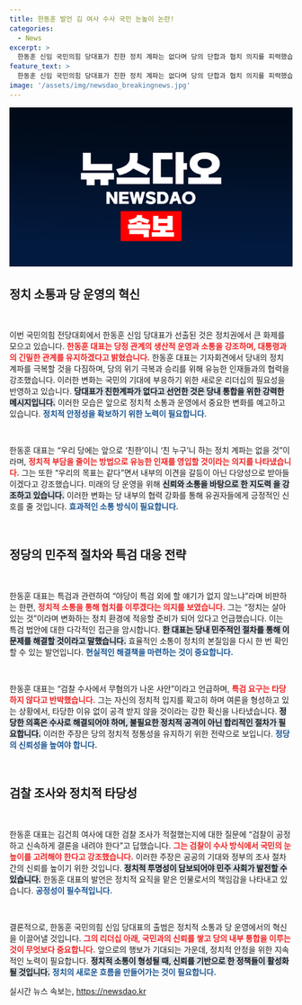 ```yaml
---
title: 한동훈 발언 김 여사 수사 국민 눈높이 논란!
categories:
  - News
excerpt: >
  한동훈 신임 국민의힘 당대표가 친한 정치 계파는 없다며 당의 단합과 협치 의지를 피력했습니다. 대통령과의 소통을 강조하며, 검찰 조사에 대한 의견도 밝혔습니다. 정치적 변화를 예고하는 그의 행보가 주목받고 있습니다.
feature_text: >
  한동훈 신임 국민의힘 당대표가 친한 정치 계파는 없다며 당의 단합과 협치 의지를 피력했습니다. 대통령과의 소통을 강조하며, 검찰 조사에 대한 의견도 밝혔습니다. 정치적 변화를 예고하는 그의 행보가 주목받고 있습니다.
image: '/assets/img/newsdao_breakingnews.jpg'
---
```


<p><img src="/assets/img/newsdao_breakingnews.jpg" alt="ontimetimes 속보" /></p>

<h2 data-ke-size="size26">정치 소통과 당 운영의 혁신</h2>

<p data-ke-size="size16">&nbsp;</p>

<p>이번 국민의힘 전당대회에서 한동훈 신임 당대표가 선출된 것은 정치권에서 큰 화제를 모으고 있습니다. <b><span style="color: #ee2323;">한동훈 대표는 당정 관계의 생산적 운영과 소통을 강조하며, 대통령과의 긴밀한 관계를 유지하겠다고 밝혔습니다.</span></b> 한동훈 대표는 기자회견에서 당내의 정치 계파를 극복할 것을 다짐하며, 당의 위기 극복과 승리를 위해 유능한 인재들과의 협력을 강조했습니다. 이러한 변화는 국민의 기대에 부응하기 위한 새로운 리더십의 필요성을 반영하고 있습니다. <b><span style="background-color: #21538527;">당대표가 친한계파가 없다고 선언한 것은 당내 통합을 위한 강력한 메시지입니다.</span></b> 이러한 모습은 앞으로 정치적 소통과 운영에서 중요한 변화를 예고하고 있습니다. <b><span style="color: #1a5490;">정치적 안정성을 확보하기 위한 노력이 필요합니다.</span></b></p>

<p data-ke-size="size16">&nbsp;</p>

<p>한동훈 대표는 “우리 당에는 앞으로 ‘친한’이니 ‘친 누구’니 하는 정치 계파는 없을 것”이라며, <b><span style="color: #ee2323;">정치적 부담을 줄이는 방법으로 유능한 인재를 영입할 것이라는 의지를 나타냈습니다.</span></b> 그는 또한 “우리의 목표는 같다”면서 내부의 이견을 갈등이 아닌 다양성으로 받아들이겠다고 강조했습니다. 미래의 당 운영을 위해 <b><span style="background-color: #21538527;">신뢰와 소통을 바탕으로 한 지도력 을 강조하고 있습니다.</span></b> 이러한 변화는 당 내부의 협력 강화를 통해 유권자들에게 긍정적인 신호를 줄 것입니다. <b><span style="color: #1a5490;">효과적인 소통 방식이 필요합니다.</span></b></p>

<p data-ke-size="size16">&nbsp;</p>

<h2 data-ke-size="size26">정당의 민주적 절차와 특검 대응 전략</h2>

<p data-ke-size="size16">&nbsp;</p>

<p>한동훈 대표는 특검과 관련하여 “야당이 특검 외에 할 얘기가 없지 않느냐”라며 비판하는 한편, <b><span style="color: #ee2323;">정치적 소통을 통해 협치를 이루겠다는 의지를 보였습니다.</span></b> 그는 “정치는 살아 있는 것”이라며 변화하는 정치 환경에 적응할 준비가 되어 있다고 언급했습니다. 이는 특검 법안에 대한 다각적인 접근을 암시합니다. <b><span style="background-color: #21538527;">한 대표는 당내 민주적인 절차를 통해 이 문제를 해결할 것이라고 말했습니다.</span></b> 효율적인 소통이 정치의 본질임을 다시 한 번 확인할 수 있는 발언입니다. <b><span style="color: #1a5490;">현실적인 해결책을 마련하는 것이 중요합니다.</span></b></p>

<p data-ke-size="size16">&nbsp;</p>

<p>한동훈 대표는 “검찰 수사에서 무혐의가 나온 사안”이라고 언급하며, <b><span style="color: #ee2323;">특검 요구는 타당하지 않다고 반박했습니다.</span></b> 그는 자신의 정치적 입지를 확고히 하며 여론을 형성하고 있는 상황에서, 타당한 이유 없이 공격 받지 않을 것이라는 강한 확신을 나타냈습니다. <b><span style="background-color: #21538527;">정당한 의혹은 수사로 해결되어야 하며, 불필요한 정치적 공격이 아닌 합리적인 절차가 필요합니다.</span></b> 이러한 주장은 당의 정치적 정통성을 유지하기 위한 전략으로 보입니다. <b><span style="color: #1a5490;">정당의 신뢰성을 높여야 합니다.</span></b></p>

<p data-ke-size="size16">&nbsp;</p>

<h2 data-ke-size="size26">검찰 조사와 정치적 타당성</h2>

<p data-ke-size="size16">&nbsp;</p>

<p>한동훈 대표는 김건희 여사에 대한 검찰 조사가 적절했는지에 대한 질문에 “검찰이 공정하고 신속하게 결론을 내려야 한다”고 답했습니다. <b><span style="color: #ee2323;">그는 검찰이 수사 방식에서 국민의 눈높이를 고려해야 한다고 강조했습니다.</span></b> 이러한 주장은 공공의 기대와 정부의 조사 절차 간의 신뢰를 높이기 위한 것입니다. <b><span style="background-color: #21538527;">정치적 투명성이 담보되어야 민주 사회가 발전할 수 있습니다.</span></b> 한동훈 대표의 발언은 정치적 요직을 맡은 인물로서의 책임감을 나타내고 있습니다. <b><span style="color: #1a5490;">공정성이 필수적입니다.</span></b></p>

<p data-ke-size="size16">&nbsp;</p>

<p>결론적으로, 한동훈 국민의힘 신임 당대표의 출범은 정치적 소통과 당 운영에서의 혁신을 이끌어낼 것입니다. <b><span style="color: #ee2323;">그의 리더십 아래, 국민과의 신뢰를 쌓고 당의 내부 통합을 이루는 것이 무엇보다 중요합니다.</span></b> 앞으로의 행보가 기대되는 가운데, 정치적 안정을 위한 지속적인 노력이 필요합니다. <b><span style="background-color: #21538527;">정치적 소통이 형성될 때, 신뢰를 기반으로 한 정책들이 활성화될 것입니다.</span></b> <b><span style="color: #1a5490;">정치의 새로운 흐름을 만들어가는 것이 필요합니다.</span></b></p>
실시간 뉴스 속보는, <a href="https://newsdao.kr" rel="dofollow">https://newsdao.kr</a>


